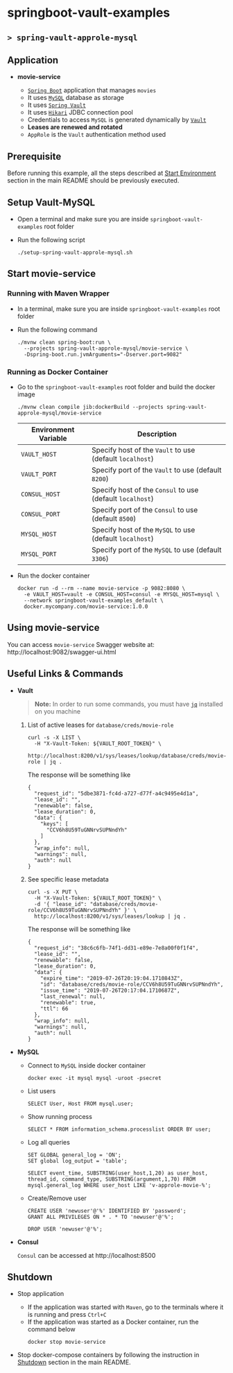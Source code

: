 # springboot-vault-examples
## `> spring-vault-approle-mysql`

## Application

- **movie-service**

  - [`Spring Boot`](https://docs.spring.io/spring-boot/docs/current/reference/htmlsingle/) application that manages `movies`
  - It uses [`MySQL`](https://www.mysql.com/) database as storage
  - It uses [`Spring Vault`](https://docs.spring.io/spring-vault/docs/2.1.3.RELEASE/reference/html/#_document_structure)
  - It uses [`Hikari`](https://github.com/brettwooldridge/HikariCP) JDBC connection pool
  - Credentials to access `MySQL` is generated dynamically by [`Vault`](https://www.vaultproject.io)
  - **Leases are renewed and rotated**
  - `AppRole` is the `Vault` authentication method used

## Prerequisite

Before running this example, all the steps described at [Start Environment](https://github.com/ivangfr/springboot-vault-examples#start-environment) section in the main README should be previously executed.

## Setup Vault-MySQL

- Open a terminal and make sure you are inside `springboot-vault-examples` root folder

- Run the following script
  ```
  ./setup-spring-vault-approle-mysql.sh
  ```

## Start movie-service

### Running with Maven Wrapper

- In a terminal, make sure you are inside `springboot-vault-examples` root folder

- Run the following command
  ```
  ./mvnw clean spring-boot:run \
    --projects spring-vault-approle-mysql/movie-service \
    -Dspring-boot.run.jvmArguments="-Dserver.port=9082"
  ```

### Running as Docker Container

- Go to the `springboot-vault-examples` root folder and build the docker image
  ```
  ./mvnw clean compile jib:dockerBuild --projects spring-vault-approle-mysql/movie-service
  ```
  | Environment Variable | Description                                               |
  | -------------------- | --------------------------------------------------------- |
  | `VAULT_HOST`         | Specify host of the `Vault` to use (default `localhost`)  |
  | `VAULT_PORT`         | Specify port of the `Vault` to use (default `8200`)       |
  | `CONSUL_HOST`        | Specify host of the `Consul` to use (default `localhost`) |
  | `CONSUL_PORT`        | Specify port of the `Consul` to use (default `8500`)      |
  | `MYSQL_HOST`         | Specify host of the `MySQL` to use (default `localhost`)  |
  | `MYSQL_PORT`         | Specify port of the `MySQL` to use (default `3306`)       |

- Run the docker container
  ```
  docker run -d --rm --name movie-service -p 9082:8080 \
    -e VAULT_HOST=vault -e CONSUL_HOST=consul -e MYSQL_HOST=mysql \
    --network springboot-vault-examples_default \
    docker.mycompany.com/movie-service:1.0.0
  ```

## Using movie-service

You can access `movie-service` Swagger website at: http://localhost:9082/swagger-ui.html

## Useful Links & Commands

- **Vault**

  > **Note:** In order to run some commands, you must have [`jq`](https://stedolan.github.io/jq) installed on you machine

  1. List of active leases for `database/creds/movie-role`
     ```
     curl -s -X LIST \
       -H "X-Vault-Token: ${VAULT_ROOT_TOKEN}" \
       http://localhost:8200/v1/sys/leases/lookup/database/creds/movie-role | jq .
     ```
     
     The response will be something like
     ```
     {
       "request_id": "5dbe3871-fc4d-a727-d77f-a4c9495e4d1a",
       "lease_id": "",
       "renewable": false,
       "lease_duration": 0,
       "data": {
         "keys": [
           "CCV6h8U59TuGNNrvSUPNndYh"
         ]
       },
       "wrap_info": null,
       "warnings": null,
       "auth": null
     }
     ```

  1. See specific lease metadata
     ```
     curl -s -X PUT \
       -H "X-Vault-Token: ${VAULT_ROOT_TOKEN}" \
       -d '{ "lease_id": "database/creds/movie-role/CCV6h8U59TuGNNrvSUPNndYh" }' \
       http://localhost:8200/v1/sys/leases/lookup | jq .
     ```
     
     The response will be something like
     ```
     {
       "request_id": "38c6c6fb-74f1-dd31-e89e-7e8a00f0f1f4",
       "lease_id": "",
       "renewable": false,
       "lease_duration": 0,
       "data": {
         "expire_time": "2019-07-26T20:19:04.1710843Z",
         "id": "database/creds/movie-role/CCV6h8U59TuGNNrvSUPNndYh",
         "issue_time": "2019-07-26T20:17:04.1710687Z",
         "last_renewal": null,
         "renewable": true,
         "ttl": 66
       },
       "wrap_info": null,
       "warnings": null,
       "auth": null
     }
     ```

- **MySQL**

  - Connect to `MySQL` inside docker container
    ```
    docker exec -it mysql mysql -uroot -psecret
    ```

  - List users
    ```
    SELECT User, Host FROM mysql.user;
    ```

  - Show running process
    ```
    SELECT * FROM information_schema.processlist ORDER BY user;
    ```

  - Log all queries
    ```
    SET GLOBAL general_log = 'ON';
    SET global log_output = 'table';
    
    SELECT event_time, SUBSTRING(user_host,1,20) as user_host, thread_id, command_type, SUBSTRING(argument,1,70) FROM mysql.general_log WHERE user_host LIKE 'v-approle-movie-%';
    ```

  - Create/Remove user
    ```
    CREATE USER 'newuser'@'%' IDENTIFIED BY 'password';
    GRANT ALL PRIVILEGES ON * . * TO 'newuser'@'%';
    
    DROP USER 'newuser'@'%';
    ```

- **Consul**

  `Consul` can be accessed at http://localhost:8500

## Shutdown

- Stop application
  - If the application was started with `Maven`, go to the terminals where it is running and press `Ctrl+C`
  - If the application was started as a Docker container, run the command below
    ```
    docker stop movie-service
    ```
    
- Stop docker-compose containers by following the instruction in [Shutdown](https://github.com/ivangfr/springboot-vault-examples#shutdown) section in the main README.
